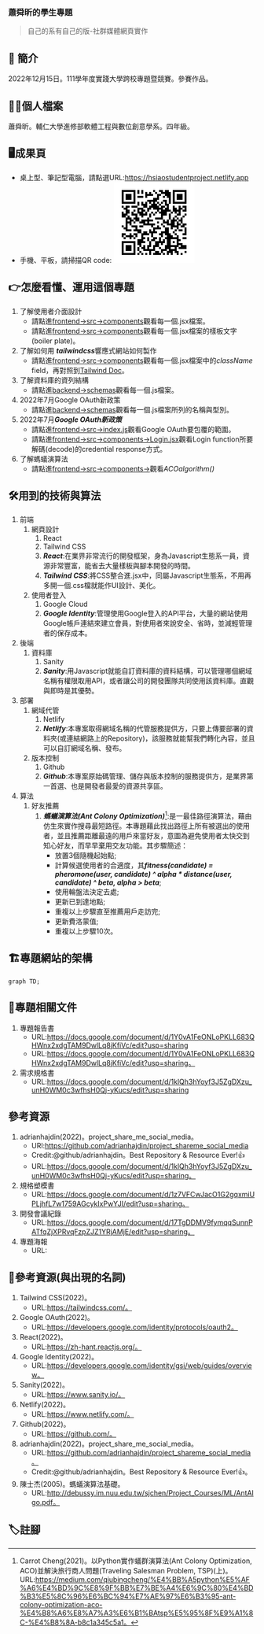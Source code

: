 ### 蕭舜昕的學生專題
>自己的系有自己的版-社群媒體網頁實作
## :open_book: 簡介
2022年12月15日。111學年度實踐大學跨校專題暨競賽。參賽作品。
## :raising_hand_man:個人檔案
蕭舜昕。輔仁大學進修部軟體工程與數位創意學系。四年級。
## :desktop_computer:成果頁
   * 桌上型、筆記型電腦，請點選URL:https://hsiaostudentproject.netlify.app
   * 手機、平板，請掃描QR code: ![QR code](https://github.com/a26184343/Project-website/blob/master/student_project/frontend/src/assets/qrcode.png)
## :point_right:怎麼看懂、運用這個專題
1. 了解使用者介面設計
   * 請點進[frontend->src->components]()觀看每一個.jsx檔案。
   * 請點進[frontend->src->components]()觀看每一個.jsx檔案的樣板文字(boiler plate)。
1. 了解如何用 ***tailwindcss***響應式網站如何製作
   * 請點進[frontend->src->components]()觀看每一個.jsx檔案中的*className* field，再對照到[Tailwind Doc](https://tailwindcss.com/docs/installation)。
1. 了解資料庫的資列結構
   * 請點進[backend->schemas]()觀看每一個.js檔案。
1. 2022年7月Google OAuth新政策
   * 請點進[backend->schemas]()觀看每一個.js檔案所列的名稱與型別。
1. 2022年7月***Google OAuth新政策***
   * 請點進[frontend->src->index.js]()觀看Google OAuth要包覆的範圍。
   * 請點進[frontend->src->components->Login.jsx]()觀看Login function所要解碼(decode)的credential response方式。
1. 了解螞蟻演算法
   * 請點進[frontend->src->components->]()觀看*ACOalgorithm()*
## :hammer_and_wrench:用到的技術與算法
1. 前端
   1. 網頁設計
      1. React
      2. Tailwind CSS
      1. ***React***:在業界非常流行的開發框架，身為Javascript生態系一員，資源非常豐富，能省去大量樣板與腳本開發的時間。
      2. ***Tailwind CSS***:將CSS整合進.jsx中，同屬Javascript生態系，不用再多開一個.css檔就能作UI設計、美化。
   2. 使用者登入
      1. Google Cloud
      1. ***Google Identity***:管理使用Google登入的API平台，大量的網站使用Google帳戶連結來建立會員，對使用者來說安全、省時，並減輕管理者的保存成本。
2. 後端
   1. 資料庫
      1. Sanity
      1. ***Sanity***:用Javascript就能自訂資料庫的資料結構，可以管理哪個網域名稱有權限取用API，或者讓公司的開發團隊共同使用該資料庫。直觀與即時是其優勢。
3. 部署
   1. 網域代管
      1. Netlify
      1. ***Netlify***:本專案取得網域名稱的代管服務提供方，只要上傳要部署的資料夾(或連結網路上的Repository)，該服務就能幫我們轉化內容，並且可以自訂網域名稱、發布。
   2. 版本控制
      1. Github
      1. ***Github***:本專案原始碼管理、儲存與版本控制的服務提供方，是業界第一首選、也是開發者最愛的資源共享區。
4. 算法
   1. 好友推薦
      1. ***螞蟻演算法(Ant Colony Optimization)***[^1]:是一最佳路徑演算法，藉由仿生來實作搜尋最短路徑。本專題藉此找出路徑上所有被選出的使用者，並且推薦距離最遠的用戶來當好友，意圖為避免使用者太快交到知心好友，而早早棄用交友功能。其步驟簡述：
         * 放置3個隨機起始點;
         * 計算候選使用者的合適度，其***fitness(candidate) = pheromone(user, candidate) ^ alpha * distance(user, candidate) ^ beta, alpha > beta***;
         * 使用輪盤法決定去處;
         * 更新已到達地點;
         * 重複以上步驟直至推薦用戶走訪完;
         * 更新費洛蒙值;
         * 重複以上步驟10次。
## :building_construction:專題網站的架構
```mermaid
graph TD;
```
## :page_facing_up:專題相關文件
1. 專題報告書
   * URL:https://docs.google.com/document/d/1Y0vA1FeONLoPKLL683QHWnx2xdgTAM9DwlLq8jKfiVc/edit?usp=sharing
   * URL:https://docs.google.com/document/d/1Y0vA1FeONLoPKLL683QHWnx2xdgTAM9DwlLq8jKfiVc/edit?usp=sharing。
2. 需求規格書
   * URL:https://docs.google.com/document/d/1klQh3hYoyf3J5ZgDXzu_unH0WM0c3wfhsH0Qj-yKucs/edit?usp=sharing
## 參考資源
1. adrianhajdin(2022)。project_share_me_social_media。
   * URl:https://github.com/adrianhajdin/project_shareme_social_media
   * Credit:@github/adrianhajdin。Best Repository & Resource Ever!:+1:
   * URL:https://docs.google.com/document/d/1klQh3hYoyf3J5ZgDXzu_unH0WM0c3wfhsH0Qj-yKucs/edit?usp=sharing。
3. 規格塑模書
   * URL:https://docs.google.com/document/d/1z7VFCwJacO1G2gqxmiUPLjhfL7w1759AGcykIxPwYJI/edit?usp=sharing。
4. 開發會議紀錄
   * URL:https://docs.google.com/document/d/17TgDDMV9fymqqSunnPATfqZjXPRvqFzpZJZ1YRjAMjE/edit?usp=sharing。
5. 專題海報
   * URL:
## :link:參考資源(與出現的名詞)
1. Tailwind CSS(2022)。
   * URL:https://tailwindcss.com/。
2. Google OAuth(2022)。
   * URL:https://developers.google.com/identity/protocols/oauth2。
3. React(2022)。
   * URL:https://zh-hant.reactjs.org/。
4. Google Identity(2022)。
   * URL:https://developers.google.com/identity/gsi/web/guides/overview。
5. Sanity(2022)。
   * URL:https://www.sanity.io/。
6. Netlify(2022)。
   * URL:https://www.netlify.com/。
7. Github(2022)。
   * URL:https://github.com/。
8. adrianhajdin(2022)。project_share_me_social_media。
   * URL:https://github.com/adrianhajdin/project_shareme_social_media。
   * Credit:@github/adrianhajdin。Best Repository & Resource Ever!:+1:。
9. 陳士杰(2005)。螞蟻演算法基礎。
   * URL:http://debussy.im.nuu.edu.tw/sjchen/Project_Courses/ML/AntAlgo.pdf。
## :label:註腳
[^1]:Carrot Cheng(2021)。以Python實作蟻群演算法(Ant Colony Optimization, ACO)並解決旅行商人問題(Traveling Salesman Problem, TSP)(上)。URL:https://medium.com/qiubingcheng/%E4%BB%A5python%E5%AF%A6%E4%BD%9C%E8%9F%BB%E7%BE%A4%E6%9C%80%E4%BD%B3%E5%8C%96%E6%BC%94%E7%AE%97%E6%B3%95-ant-colony-optimization-aco-%E4%B8%A6%E8%A7%A3%E6%B1%BAtsp%E5%95%8F%E9%A1%8C-%E4%B8%8A-b8c1a345c5a1。
